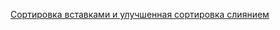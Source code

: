 [Сортировка вставками и улучшенная сортировка слиянием ](http://obolshakova.ru/students/task/task.xml?task=166 )

